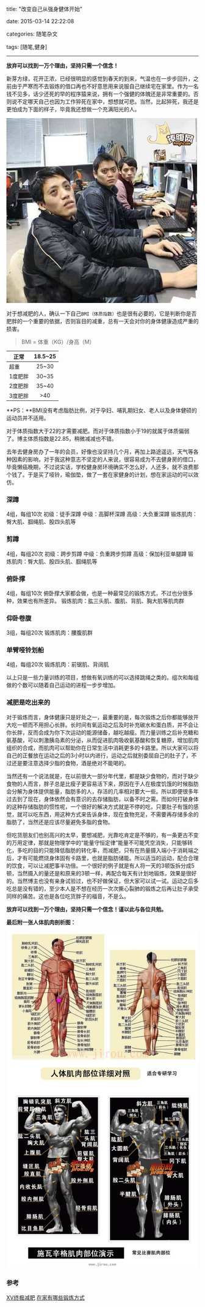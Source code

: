 title: "改变自己从强身健体开始"

date: 2015-03-14 22:22:08

categories: 随笔杂文

tags: [随笔,健身]

---

**放弃可以找到一万个理由，坚持只需一个信念！**

新芽方绿，花开正浓，已经很明显的感觉到春天的到来，气温也在一步步回升，之前由于严寒而不去锻炼的借口再也不好意思用来说服自己继续宅在家里。作为一名钱不见多，话少还死的早的程序猿来说，拥有一个强健的体魄还是非常重要的。否则说不定哪天自己也因为工作猝死在家中，想想就可悲。当然，比起猝死，我还是更怕成为下面的样子，毕竟我还想做一个充满阳光的人。

<!--more-->

![](/img/程序员.jpg)

对于想减肥的人，确认一下自己`BMI（体质指数）`也是很有必要的，它是判断你是否肥胖的一个重要的依据，否则盲目的减重，总有一天会对你的身体健康造成严重的损害。

> BMI = 体重（KG）/身高（M）

|正常         |18.5~25      |
| -------     | :------:    |
|超重         |25~30        |
|1度肥胖      |30~35        |
|2度肥胖      |35~40        |
|3度肥胖      |>40          |

**PS：**BMI没有考虑脂肪比例，对于孕妇、哺乳期妇女、老人以及身体健硕的运动员并不适用。

对于体质指数大于22的才需要减肥。而对于体质指数小于19的就属于体质偏弱了。博主体质指数是22.85，稍微减减也不错。

去年去健身房办了一年的会员，好像也没坚持几个月，再加上路途遥远，天气等各种因素的影响，对于我这种意志不坚定的人来说，很容易成为不去健身房的借口，毕竟懒癌晚期，不过说实话，学校健身房环境确实不怎么好，人还多，就不浪费那个钱了。于是买了哑铃，瑜伽垫，做了一套在家健身的计划，想在家运动的可以效仿。

### 深蹲

4组，每组10次
初级：徒手深蹲
中级：高脚杯深蹲
高级：大负重深蹲
锻炼肌肉：臀大肌、腘绳肌、股四头肌等

### 剪蹲

4组，每组20次
初级：跨步剪蹲
中级：负重跨步剪蹲
高级：保加利亚单腿蹲
锻炼肌肉：臀大肌、股四头肌、腘绳肌等

### 俯卧撑

4组，每组10次
俯卧撑大家都会做，也是一种最常见的锻炼方式，不过也分很多种，效果也有所差异。
锻炼肌肉：肱三头肌、腹肌、背肌、胸大肌等肌肉群

### 仰卧卷腹

3组，每组20次
锻炼肌肉：腰腹肌群

### 单臂哑铃划船

4组，每组20次
锻炼肌肉：前锯肌、背阔肌

以上只是一些力量训练的项目，想做有氧训练的可以选择跳绳之类的。组次和每组做的个数可以随着自己运动的进程一步步增加。

### 减肥是吃出来的

对于锻炼而言，身体健康只是好处之一，最重要的是，每次锻炼之后你都能够放开大吃一顿而不用担心长胖。长时间有氧运动之后及时补充碳水和蛋白质，并不会让你长胖，反而会成为你下次运动的能源储备，越吃越瘦。而力量训练之后补充糖和氨基酸，可以刺激胰岛素的分泌，从而促进肌肉吸收氨基酸和恢复糖原，增加肌肉组织的合成，而肌肉可以帮助你在日常生活中消耗更多的卡路里。所以大家可以将自己的正餐放在运动之后的3小时以内进行，运动之后就别委屈自己的肚子了，不过还是要注意选择少脂的食物，酒是绝对不能喝的。

当然还有一个说法就是，在以前很大一部分年代里，都是缺少食物的，而对于缺少食物的人而言，胖子总是比瘦子更容易活下来，原因在于人在极度饥饿的时候脂肪会分解为身体提供能量，脂肪多的人，存活的几率相对要大一些。所以即便很多年过去到了现在，身体依然会有意识的去存储脂肪，以备不时之需。而如何打破身体的这种存储脂肪的惯性呢，一个很好的解决方式就是不停的吃，只要肚子有饿的感觉，就可以吃东西，用这种方式来告诉身体，现在食物充足，不需要再存储多余的脂肪了，当然还是应该尽量避免多脂的食物。

但吃货朋友们也别高兴的太早，要想减肥，光靠吃肯定是不够的，有一条更古不变的万用定律，那就是物理学中的“能量守恒定律”能量不可能凭空消失，只能够转化，多吃的目的只能降低脂肪的转化率，而减肥，只有在热量摄入端小于消耗端之后，才有可能燃烧身体固有卡路里，也就是脂肪储能。所以适当的运动，配合合理的饮食，可以让减肥事半功倍。一个很好的例子就是有人将一天的3顿饭拆分成5顿，当然摄入的量还是和原来的3顿一样，再配合每天有计划地锻炼，效果是很好的。当然博主也没有亲身试验过，也不好做保证，但大家可以试一试。运动之后多吃总是没有错的，至少本人是不想在经历一次次撕心裂肺的锻炼之后再让肚子承受同样的痛苦。这也是各位吃货胖子的福音，不是么。

**放弃可以找到一万个理由，坚持只需一个信念！谨以此与各位共勉。**

**最后附一张人体肌肉剖析图：**

![](/img/肌肉1.jpg)

### 参考

[XV终极减肥](http://blog.sina.com.cn/s/blog_44c60aa40101i1s4.html)
[在家有哪些锻炼方式](http://www.zhihu.com/question/29083850/answer/44593248?utm_campaign=weekly169&utm_source=weekly-digest&utm_medium=email)
